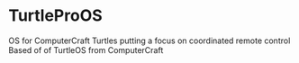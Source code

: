 TurtleProOS
===========

OS for ComputerCraft Turtles putting a focus on coordinated remote control
Based of of TurtleOS from ComputerCraft
